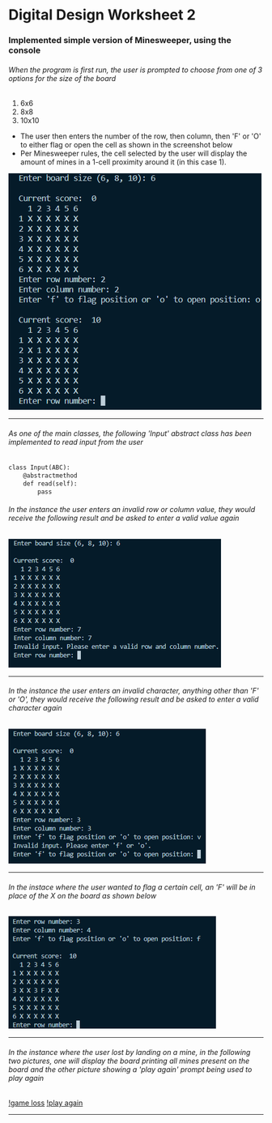 # Digital Design Worksheet 2


### Implemented simple version of Minesweeper, using the console



###### When the program is first run, the user is prompted to choose from one of 3 options for the size of the board
1. 6x6
2. 8x8
3. 10x10
* The user then enters the number of the row, then column, then 'F' or 'O' to either flag or open the cell as shown in the screenshot below
* Per Minesweeper rules, the cell selected by the user will display the amount of mines in a 1-cell proximity around it (in this case 1).

![first_prompt](./user_prompt.png)
<hr>

###### As one of the main classes, the following 'Input' abstract class has been implemented to read input from the user

```
class Input(ABC):
    @abstractmethod
    def read(self):
        pass
```
###### In the instance the user enters an invalid row or column value, they would receive the following result and be asked to enter a valid value again

![invalid row/col value](./invalid_row_col.png)
<hr>

###### In the instance the user enters an invalid character, anything other than 'F' or 'O', they would receive the following result and be asked to enter a valid character again

![invalid action](./invalid_action.png)
<hr>

###### In the instace where the user wanted to flag a certain cell, an 'F' will be in place of the X on the board as shown below

![flag](./flag.png)
<hr>

###### In the instance where the user lost by landing on a mine, in the following two pictures, one will display the board printing all mines present on the board and the other picture showing a 'play again' prompt being used to play again

[!game loss](./game_loss.png)
[!play again](./play_again.png)
<hr>








